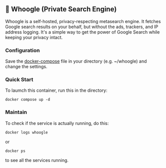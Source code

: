 ## 📁 Whoogle (Private Search Engine)

Whoogle is a self-hosted, privacy-respecting metasearch engine. It fetches Google search results on your behalf, but without the ads, trackers, and IP address logging. It's a simple way to get the power of Google Search while keeping your privacy intact.

### Configuration
Save the [docker-compose](./docker-compose.yml) file in your directory (e.g. ~/whoogle) and change the settings.

### Quick Start
To laumch this container, run this in the directory:
```
docker compose up -d
```

### Maintain
To check if the service is actually running, do this:
```
docker logs whoogle
````
or
```
docker ps
````
to see all the services running.
